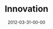 ---
layout: message
category: message
series: "Game Changers"
title: "Innovation "
date: 2012-03-31-00-00
message_id: 720
---